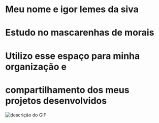 # Meu nome e igor lemes da siva
# Estudo no mascarenhas de morais
# Utilizo esse espaço para minha organização e
# compartilhamento dos meus projetos desenvolvidos

![descrição do GIF](https://media.tenor.com/WfB2PNMXY6AAAAAM/manchester-united-cristiano-ronaldo.gif)
